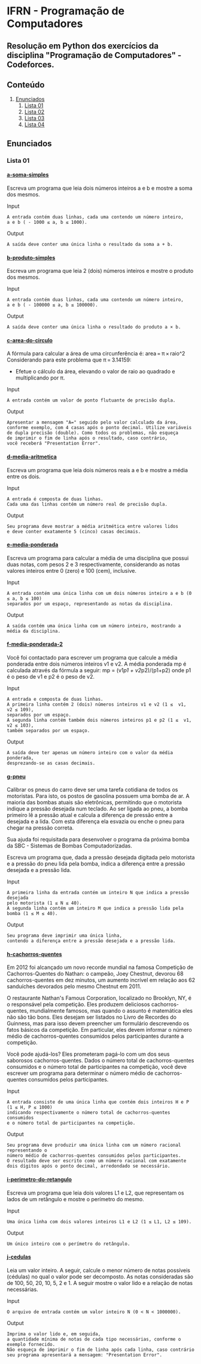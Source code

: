 # IFRN - Programação de Computadores

## Resolução em Python dos exercícios da disciplina "Programação de Computadores" - Codeforces.

## Conteúdo
1. [Enunciados](#enunciados)
      1. [Lista 01](#lista-01)
      2. [Lista 02](#lista-02)
      3. [Lista 03](#lista-03)
      4. [Lista 04](#lista-04)
## Enunciados
### Lista 01
#### [a-soma-simples](lista01/a-soma-simples.py)

Escreva um programa que leia dois números inteiros a e b e mostre a soma dos mesmos.

Input

    A entrada contém duas linhas, cada uma contendo um número inteiro, 
    a e b ( - 1000 ≤ a, b ≤ 1000).

Output

    A saída deve conter uma única linha o resultado da soma a + b.

#### [b-produto-simples](lista01/b-produto-simples.py)

Escreva um programa que leia 2 (dois) números inteiros e 
mostre o produto dos mesmos.

Input

    A entrada contém duas linhas, cada uma contendo um número inteiro, 
    a e b ( - 100000 ≤ a, b ≤ 100000).

Output

    A saída deve conter uma única linha o resultado do produto a × b.

#### [c-area-do-circulo](lista01/c-area-do-circulo.py)

A fórmula para calcular a área de uma circunferência é: 
area = π × raio^2 Considerando para este problema que π = 3.14159:
- Efetue o cálculo da área, elevando o valor de raio ao quadrado e 
multiplicando por π.

Input

    A entrada contém um valor de ponto flutuante de precisão dupla.

Output

    Apresentar a mensagem "A=" seguido pelo valor calculado da área, 
    conforme exemplo, com 4 casas após o ponto decimal. Utilize variáveis 
    de dupla precisão (double). Como todos os problemas, não esqueça 
    de imprimir o fim de linha após o resultado, caso contrário, 
    você receberá "Presentation Error".

#### [d-media-aritmetica](lista01/d-media-aritmetica.py)

Escreva um programa que leia dois números reais a e b 
e mostre a média entre os dois.

Input

    A entrada é composta de duas linhas. 
    Cada uma das linhas contém um número real de precisão dupla.

Output

    Seu programa deve mostrar a média aritmética entre valores lidos 
    e deve conter exatamente 5 (cinco) casas decimais.

#### [e-media-ponderada](lista01/e-media-ponderada.py)

Escreva um programa para calcular a média de uma disciplina 
que possui duas notas, com pesos 2 e 3 respectivamente, considerando 
as notas valores inteiros entre 0 (zero) e 100 (cem), inclusive.

Input

    A entrada contém uma única linha com um dois números inteiro a e b (0 ≤ a, b ≤ 100) 
    separados por um espaço, representando as notas da disciplina.

Output

    A saída contém uma única linha com um número inteiro, mostrando a média da disciplina.

#### [f-media-ponderada-2](lista01/f-media-ponderada-2.py)

Você foi contactado para escrever um programa que calcule a média ponderada 
entre dois números inteiros v1 e v2. A média ponderada mp é calculada 
através da fórmula a seguir:
mp = (v1*p1 + v2*p2)/(p1+p2)
onde p1 é o peso de v1 e p2 é o peso de v2.

Input

    A entrada e composta de duas linhas. 
    A primeira linha contém 2 (dois) números inteiros v1 e v2 (1 ≤  v1, v2 ≤ 109), 
    separados por um espaço. 
    A segunda linha contém também dois números inteiros p1 e p2 (1 ≤  v1, v2 ≤ 103), 
    também separados por um espaço.

Output

    A saída deve ter apenas um número inteiro com o valor da média ponderada, 
    desprezando-se as casas decimais.

#### [g-pneu](lista01/g-pneu.py)

Calibrar os pneus do carro deve ser uma tarefa cotidiana de todos os motoristas. 
Para isto, os postos de gasolina possuem uma bomba de ar. 
A maioria das bombas atuais são eletrônicas, 
permitindo que o motorista indique a pressão desejada num teclado. 
Ao ser ligada ao pneu, a bomba primeiro lê a pressão atual e 
calcula a diferença de pressão entre a desejada e a lida. 
Com esta diferença ela esvazia ou enche o pneu para chegar na pressão correta.

Sua ajuda foi requisitada para desenvolver 
o programa da próxima bomba da SBC - Sistemas de Bombas Computadorizadas.

Escreva um programa que, dada a pressão desejada digitada pelo motorista 
e a pressão do pneu lida pela bomba, 
indica a diferença entre a pressão desejada e a pressão lida.

Input

    A primeira linha da entrada contém um inteiro N que indica a pressão desejada 
    pelo motorista (1 ≤ N ≤ 40). 
    A segunda linha contém um inteiro M que indica a pressão lida pela bomba (1 ≤ M ≤ 40).

Output

    Seu programa deve imprimir uma única linha, 
    contendo a diferença entre a pressão desejada e a pressão lida.

#### [h-cachorros-quentes](lista01/h-cachorros-quentes.py)

Em 2012 foi alcançado um novo recorde mundial na famosa 
Competição de Cachorros-Quentes do Nathan: o campeão, Joey Chestnut, 
devorou 68 cachorros-quentes em dez minutos, 
um aumento incrível em relação aos 62 sanduíches devorados pelo mesmo Chestnut em 2011.

O restaurante Nathan's Famous Corporation, 
localizado no Brooklyn, NY, é o responsável pela competição. 
Eles produzem deliciosos cachorros-quentes, mundialmente famosos, 
mas quando o assunto é matemática eles não são tão bons. 
Eles desejam ser listados no Livro de Recordes do Guinness, 
mas para isso devem preencher um formulário descrevendo 
os fatos básicos da competição. Em particular, eles devem informar 
o número médio de cachorros-quentes consumidos pelos participantes 
durante a competição.

Você pode ajudá-los? Eles prometeram pagá-lo com um dos seus saborosos
cachorros-quentes. Dados o número total de cachorros-quentes consumidos e
o número total de participantes na competição, 
você deve escrever um programa para determinar 
o número médio de cachorros-quentes consumidos pelos participantes.

Input

    A entrada consiste de uma única linha que contém dois inteiros H e P (1 ≤ H, P ≤ 1000) 
    indicando respectivamente o número total de cachorros-quentes consumidos 
    e o número total de participantes na competição.

Output

    Seu programa deve produzir uma única linha com um número racional representando o 
    número médio de cachorros-quentes consumidos pelos participantes. 
    O resultado deve ser escrito como um número racional com exatamente 
    dois dígitos após o ponto decimal, arredondado se necessário.

#### [i-perimetro-do-retangulo](lista01/i-perimetro-do-retangulo.py)

Escreva um programa que leia dois valores L1 e L2, 
que representam os lados de um retângulo e mostre o perímetro do mesmo.

Input

    Uma única linha com dois valores inteiros L1 e L2 (1 ≤ L1, L2 ≤ 109).

Output

    Um único inteiro com o perímetro do retângulo.

#### [j-cedulas](lista01/j-cedulas.py)

Leia um valor inteiro. A seguir, calcule o menor número de notas possíveis (cédulas) 
no qual o valor pode ser decomposto. 
As notas consideradas são de 100, 50, 20, 10, 5, 2 e 1. 
A seguir mostre o valor lido e a relação de notas necessárias.

Input

    O arquivo de entrada contém um valor inteiro N (0 < N < 1000000).

Output

    Imprima o valor lido e, em seguida, 
    a quantidade mínima de notas de cada tipo necessárias, conforme o exemplo fornecido. 
    Não esqueça de imprimir o fim de linha após cada linha, caso contrário 
    seu programa apresentará a mensagem: "Presentation Error".
